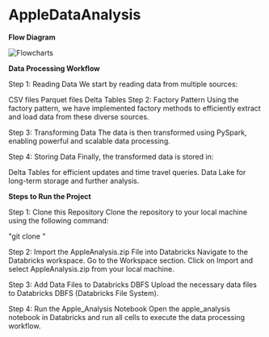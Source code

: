 # AppleDataAnalysis
**Flow Diagram**

![Flowcharts](https://github.com/user-attachments/assets/bacfc9f3-86a7-4404-8a2e-a6011ab3fc79)


**Data Processing Workflow**


Step 1: Reading Data
We start by reading data from multiple sources:

CSV files
Parquet files
Delta Tables
Step 2: Factory Pattern
Using the factory pattern, we have implemented factory methods to efficiently extract and load data from these diverse sources.

Step 3: Transforming Data
The data is then transformed using PySpark, enabling powerful and scalable data processing.

Step 4: Storing Data
Finally, the transformed data is stored in:

Delta Tables for efficient updates and time travel queries.
Data Lake for long-term storage and further analysis.



**Steps to Run the Project**


Step 1: Clone this Repository
Clone the repository to your local machine using the following command:

"git clone <repository-url>"


Step 2: Import the AppleAnalysis.zip File into Databricks
Navigate to the Databricks workspace.
Go to the Workspace section.
Click on Import and select AppleAnalysis.zip from your local machine.


Step 3: Add Data Files to Databricks DBFS
Upload the necessary data files to Databricks DBFS (Databricks File System).


Step 4: Run the Apple_Analysis Notebook
Open the apple_analysis notebook in Databricks and run all cells to execute the data processing workflow.
